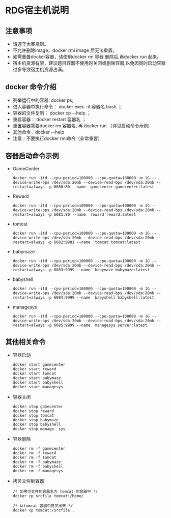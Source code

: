 # RDG宿主机说明



## 注意事项

- 请遵守大赛规则。
- 不允许删除image，docker rmi image 后无法重置。
- 如需重置docker容器，请使用docker rm 容器 删除后,再docker run 起来。
- 宿主机资源有限，建议题目容器不使用时关闭或删除容器,以免因同时启动容器过多导致宿主机资源占满。

## docker 命令介绍

- 列举运行中的容器: docker ps;
- 进入容器中执行命令： docker exec -it 容器名 bash ；
- 容器的文件复制： docker cp --help ；
- 重启容器： docker restart 容器名 ；
- 重置容器需要docker rm 容器名, 再 docker run （详见启动命令示例)
- 其他命令：docker --help    
- 注意：不要执行docker rmi命令（非常重要）


## 容器启动命令示例

- GameCenter
    ```
    docker run -itd --cpu-period=100000 --cpu-quota=100000 -m 1G --device-write-bps /dev/sda:20mb --device-read-bps /dev/sda:20mb --restart=always -p 6080:80 --name  gamecenter gamecenter:latest
    ```

- Reward
    ```
    docker run -itd --cpu-period=100000 --cpu-quota=100000 -m 1G --device-write-bps /dev/sda:20mb --device-read-bps /dev/sda:20mb --restart=always -p 6081:80 --name  reward reward:latest
    ```

- tomcat
    ```
    docker run -itd --cpu-period=100000 --cpu-quota=100000 -m 1G --device-write-bps /dev/sda:20mb --device-read-bps /dev/sda:20mb --restart=always -p 6082:9981 --name  tomcat tomcat:latest
    ```

- babymaze
    ```
    docker run -itd --cpu-period=100000 --cpu-quota=100000 -m 1G --device-write-bps /dev/sda:20mb --device-read-bps /dev/sda:20mb --restart=always -p 6083:9999 --name  babymaze babymaze:latest
    ```

- babyshell
    ```
    docker run -itd --cpu-period=100000 --cpu-quota=100000 -m 1G --device-write-bps /dev/sda:20mb --device-read-bps /dev/sda:20mb --restart=always -p 6084:9999 --name  babyshell babyshell:latest
    ```

- managesys
    ```
    docker run -itd --cpu-period=100000 --cpu-quota=100000 -m 1G --device-write-bps /dev/sda:20mb --device-read-bps /dev/sda:20mb --restart=always -p 6085:9999 --name  managesys server:latest
    ```


## 其他相关命令

- 容器启动
    ```
    docker start gamecenter
    docker start reward
    docker start tomcat
    docker start babymaze
    docker start babyshell
    docker start managesys
    ```

- 容器关闭
    ```
    docker stop gamecenter
    docker stop reward
    docker stop tomcat
    docker stop babymaze
    docker stop babyshell
    docker stop manage  sys
    ```

- 容器删除
    ```
    docker rm -f gamecenter
    docker rm -f reward
    docker rm -f tomcat
    docker rm -f babymaze
    docker rm -f babyshell
    docker rm -f managesys
    ```

- 拷贝文件到容器
    ```
    /* 如拷贝文件到容器名为 tomcat 的容器中 */
    docker cp srcfile tomcat:/home/

    /* 从tomcat 容器中拷贝出来 */
    docker cp tomcat:/srcfile .
    ```

